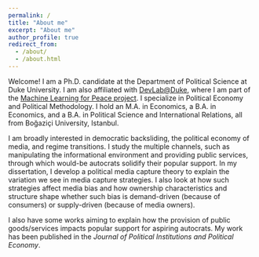 ```yaml
---
permalink: /
title: "About me"
excerpt: "About me"
author_profile: true
redirect_from: 
  - /about/
  - /about.html
---
```


Welcome! I am a Ph.D. candidate at the Department of Political Science at Duke University. I am also affiliated with [DevLab@Duke](https://www.devlabduke.com), where I am part of the [Machine Learning for Peace project](https://www.devlabduke.com/machinelearningforpeace). I specialize in Political Economy and Political Methodology. I hold an M.A. in Economics, a B.A. in Economics, and a B.A. in Political Science and International Relations, all from Boğaziçi University, Istanbul.

I am broadly interested in democratic backsliding, the political economy of media, and regime transitions. I study the multiple channels, such as manipulating the informational environment and providing public services, through which would-be autocrats solidify their popular support. In my dissertation, I develop a political media capture theory to explain the variation we see in media capture strategies. I also look at how such strategies affect media bias and how ownership characteristics and structure shape whether such bias is demand-driven (because of consumers) or supply-driven (because of media owners). 

I also have some works aiming to explain how the provision of public goods/services impacts popular support for aspiring autocrats. My work has been published in the *Journal of Political Institutions and Political Economy*.


